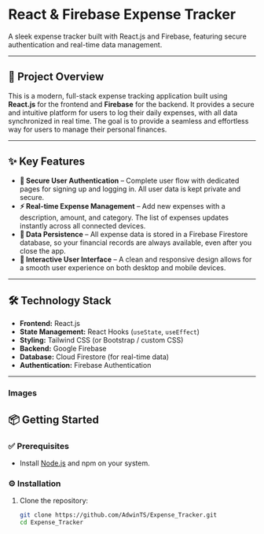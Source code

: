# React & Firebase Expense Tracker

A sleek expense tracker built with React.js and Firebase, featuring secure authentication and real-time data management.

---

## 🚀 Project Overview
This is a modern, full-stack expense tracking application built using **React.js** for the frontend and **Firebase** for the backend. It provides a secure and intuitive platform for users to log their daily expenses, with all data synchronized in real time. The goal is to provide a seamless and effortless way for users to manage their personal finances.

---

## ✨ Key Features
- **🔐 Secure User Authentication** – Complete user flow with dedicated pages for signing up and logging in. All user data is kept private and secure.  
- **⚡ Real-time Expense Management** – Add new expenses with a description, amount, and category. The list of expenses updates instantly across all connected devices.  
- **💾 Data Persistence** – All expense data is stored in a Firebase Firestore database, so your financial records are always available, even after you close the app.  
- **🎨 Interactive User Interface** – A clean and responsive design allows for a smooth user experience on both desktop and mobile devices.  

---

## 🛠 Technology Stack
- **Frontend:** React.js  
- **State Management:** React Hooks (`useState`, `useEffect`)  
- **Styling:** Tailwind CSS (or Bootstrap / custom CSS)  
- **Backend:** Google Firebase  
- **Database:** Cloud Firestore (for real-time data)  
- **Authentication:** Firebase Authentication  

---
### Images


## 📦 Getting Started

### ✅ Prerequisites
- Install [Node.js](https://nodejs.org/) and npm on your system.

### ⚙️ Installation
1. Clone the repository:
   ```bash
   git clone https://github.com/AdwinTS/Expense_Tracker.git
   cd Expense_Tracker
